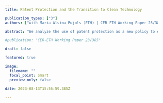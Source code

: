 ```yaml
---
title: Patent Protection and the Transition to Clean Technology

publication_types: ["3"]
authors: ["with Maria Alsina-Pujols (ETH) | CER-ETH Working Paper 23/385"]

abstract: "We analyze the use of patent protection as a new policy to direct technical change to clean technology. Contrary to popular belief, it is dirty (and not clean) innovations that should be excluded from patent protection to reduce emissions. In the short-run, removing patent protection on dirty technology increases emissions. However, the reduced markup on dirty technology can induce clean innovation, reducing emissions in the long-run. We use a general equilibrium model to show both analytically and numerically that removing patent protection on dirty technology can indeed promote the energy transition and reduce the cost of mitigating climate change."

#publication: "CER-ETH Working Paper 23/385"

draft: false

featured: true

image:
  filename: ""
  focal_point: Smart
  preview_only: false
  
date: 2023-08-13T15:56:59.385Z

---
```

